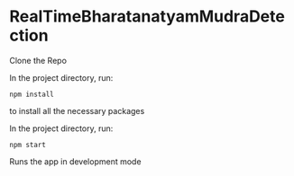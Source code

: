 # RealTimeBharatanatyamMudraDetection

Clone the Repo

In the project directory, run:
```
npm install
```
to install all the necessary packages

In the project directory, run:
```
npm start
```
Runs the app in development mode
